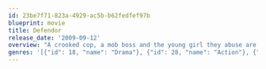 ```yaml
---
id: 23be7f71-823a-4929-ac5b-b62fedfef97b
blueprint: movie
title: Defendor
release_date: '2009-09-12'
overview: "A crooked cop, a mob boss and the young girl they abuse are the denizens of a city's criminal underworld. It's a world that ordinary Arthur Poppington doesn't understand and doesn't belong in, but is committed to fighting when he changes into a vigilante super-hero of his own making, Defendor. With no power other than courage Defendor takes to the streets to protect the city's innocents."
genres: '[{"id": 18, "name": "Drama"}, {"id": 28, "name": "Action"}, {"id": 35, "name": "Comedy"}, {"id": 80, "name": "Crime"}]'
---
```

